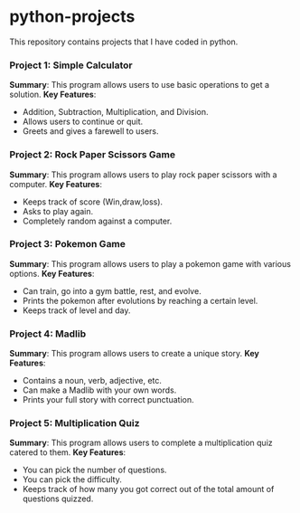 # python-projects
This repository contains projects that I have coded in python.


### Project 1:  Simple Calculator
**Summary**: This program allows users to use basic operations to get a solution.
**Key Features**: 
- Addition, Subtraction, Multiplication, and Division.
- Allows users to continue or quit.
- Greets and gives a farewell to users.

### Project 2: Rock Paper Scissors Game
**Summary**: This program allows users to play rock paper scissors with a computer.
**Key Features**: 
- Keeps track of score (Win,draw,loss).
- Asks to play again.
- Completely random against a computer.

### Project 3: Pokemon Game
**Summary**: This program allows users to play a pokemon game with various options.
**Key Features**: 
- Can train, go into a gym battle, rest, and evolve.
- Prints the pokemon after evolutions by reaching a certain level.
- Keeps track of level and day.

### Project 4: Madlib
**Summary**: This program allows users to create a unique story.
**Key Features**: 
- Contains a noun, verb, adjective, etc.
- Can make a Madlib with your own words.
- Prints your full story with correct punctuation.

### Project 5: Multiplication Quiz
**Summary**: This program allows users to complete a multiplication quiz catered to them.
**Key Features**: 
- You can pick the number of questions.
- You can pick the difficulty.
- Keeps track of how many you got correct out of the total amount of questions quizzed.
